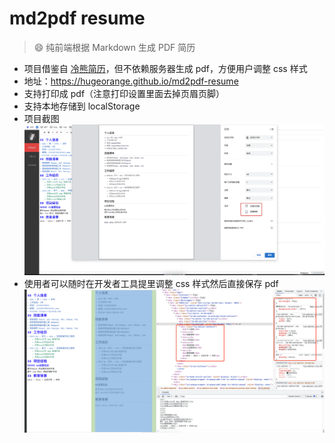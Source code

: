 # md2pdf resume

> 😄 纯前端根据 Markdown 生成 PDF 简历

- 项目借鉴自 [冷熊简历](http://cv.ftqq.com/#)，但不依赖服务器生成 pdf，方便用户调整 css 样式
- 地址：https://hugeorange.github.io/md2pdf-resume
- 支持打印成 pdf（注意打印设置里面去掉页眉页脚）
- 支持本地存储到 localStorage
- 项目截图 ![](assets/md2pdf2.png)
- 使用者可以随时在开发者工具提里调整 css 样式然后直接保存 pdf ![](assets/md2pdf.png)

